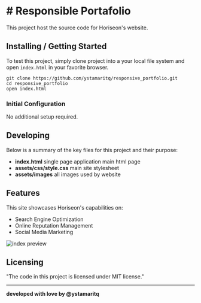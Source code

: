 # # Responsible Portafolio

This project host the source code for Horiseon's website.

## Installing / Getting Started

To test this project, simply clone project into a your local file system and open `index.html` in your favorite browser.

```
git clone https://github.com/ystamaritq/responsive_portfolio.git
cd responsive_portfolio
open index.html
```

### Initial Configuration

No additional setup required.

## Developing 

Below is a summary of the key files for this project and their purpose:

- **index.html** single page application main html page
- **assets/css/style.css** main site stylesheet
- **assets/images** all images used by website

## Features

This site showcases Horiseon's capabilities on:

- Search Engine Optimization
- Online Reputation Management
- Social Media Marketing

![index preview](readme_content/index_preview.png)


## Licensing

"The code in this project is licensed under MIT license."




----
 __developed with love by **@ystamaritq**__